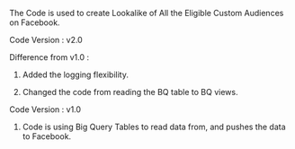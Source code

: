 The Code is used to create Lookalike of All the Eligible Custom Audiences on Facebook.

Code Version : v2.0

Difference from v1.0 :

1. Added the logging flexibility.

2. Changed the code from reading the BQ table to BQ views.

Code Version : v1.0

1. Code is using Big Query Tables to read data from, and pushes the data to Facebook.